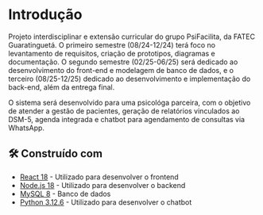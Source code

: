 
# Introdução

Projeto interdisciplinar e extensão curricular do grupo PsiFacilita, da FATEC Guaratinguetá. O primeiro semestre (08/24-12/24) terá foco no levantamento de requisitos, criação de prototipos, diagramas e documentação. O segundo semestre (02/25-06/25) será dedicado ao desenvolvimento do front-end e modelagem de banco de dados, e o terceiro (08/25-12/25) dedicado ao desenvolvimento e implementação do back-end, além da entrega final.

O sistema será desenvolvido para uma psicológa parceira, com o objetivo de atender a gestão de pacientes, geração de relatórios vinculados ao DSM-5, agenda integrada e chatbot para agendamento de consultas via WhatsApp.

## 🛠️ Construído com

* [React 18](https://18.react.dev/) - Utilizado para desenvolver o frontend
* [Node.js 18]() - Utilizado para desenvolver o backend 
* [MySQL 8](https://www.mysql.com/) - Banco de dados
* [Python 3.12.6](https://docs.python.org/3/) - Utilizado para desenvolver o chatbot
